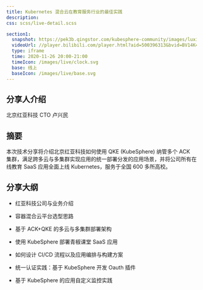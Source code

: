 ```yaml
---
title: Kubernetes 混合云在教育服务行业的最佳实践
description:
css: scss/live-detail.scss

section1:
  snapshot: https://pek3b.qingstor.com/kubesphere-community/images/luxingmin-zhibo.jpeg
  videoUrl: //player.bilibili.com/player.html?aid=500396313&bvid=BV14K411V7Zw&cid=259917913&page=1&high_quality=1
  type: iframe
  time: 2020-11-26 20:00-21:00
  timeIcon: /images/live/clock.svg
  base: 线上
  baseIcon: /images/live/base.svg
---
```


## 分享人介绍

北京红亚科技 CTO 卢兴民

## 摘要

本次技术分享将介绍北京红亚科技如何使用 QKE (KubeSphere) 纳管多个 ACK 集群，满足跨多云与多集群实现应用的统一部署分发的应用场景，并将公司所有在线教育 SaaS 应用全面上线 Kubernetes，服务于全国 600 多所高校。

## 分享大纲


- 红亚科技公司与业务介绍

- 容器混合云平台选型思路

- 基于 ACK+QKE 的多云与多集群部署架构

- 使用 KubeSphere 部署青椒课堂 SaaS 应用

- 如何设计 CI/CD 流程以及应用编排与构建方案

- 统一认证实践：基于 KubeSphere 开发 Oauth 插件

- 基于 KubeSphere 的应用自定义监控实践
